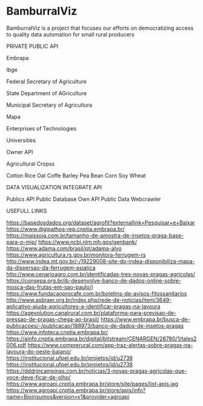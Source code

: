# BamburralViz
BamburralViz is a project that focuses our efforts on democratizing access to quality data automation for small rural producers

PRIVATE PUBLIC API

Embrapa
 
Ibge
 
Federal Secretary of Agriculture

State Department of AGriculture

Municipal Secretary of Agricultura

Mapa

Enterprises of Technologies

Universities 

Owner API

Agricultural Cropss

Cotton
Rice
Oat
Coffe
Barley
Pea
Bean
Corn
Soy
Wheat

DATA VISUALIZATION INTEGRATE API

Publics API
Public Database
Own API
Public Data Webcrawler


USEFULL LINKS 

https://basedosdados.org/dataset/agrofit?externallink=Pesquisar+e+Baixar  
https://www.digipathos-rep.cnptia.embrapa.br/
https://maissoja.com.br/tamanho-de-amostra-de-insetos-praga-base-para-o-mip/
https://www.ncbi.nlm.nih.gov/genbank/
https://www.adama.com/brasil/pt/adama-alvo
https://www.agricultura.rs.gov.br/monitora-ferrugem-rs
http://www.indea.mt.gov.br/-/19229008-site-do-indea-disponibiliza-mapa-da-dispersao-da-ferrugem-asiatica
http://www.cenarioagro.com.br/identificadas-tres-novas-pragas-agricolas/
https://consepa.org.br/ib-desenvolve-banco-de-dados-online-sobre-mosca-das-frutas-em-sao-paulo/)
https://www.fundacaoprocafe.com.br/boletins-de-avisos-fitossanitarios
http://www.asbraer.org.br/index.php/rede-de-noticias/item/3649-aplicativo-ajuda-agricultores-a-identificar-pragas-na-lavoura
https://agevolution.canalrural.com.br/plataforma-para-previsao-de-pressao-de-pragas-chega-ao-brasil/
https://www.embrapa.br/busca-de-publicacoes/-/publicacao/188973/banco-de-dados-de-insetos-pragas
https://www.infoteca.cnptia.embrapa.br/
https://ainfo.cnptia.embrapa.br/digital/bitstream/CENARGEN/28780/1/tales2006.pdf
https://www.comprerural.com/app-traz-alertas-sobre-pragas-na-lavoura-do-oeste-baiano/
https://institucional.ufpel.edu.br/projetos/id/u2738
https://institucional.ufpel.edu.br/projetos/id/u2738
https://dddrincampinas.com.br/noticias/3-novas-pragas-agricolas-que-voce-deve-ficar-de-olho/
https://www.agroapi.cnptia.embrapa.br/store/site/pages/list-apis.jag
https://www.agroapi.cnptia.embrapa.br/store/apis/info?name=Bioinsumos&version=v1&provider=agroapi


